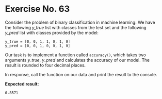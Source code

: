 # Exercise No. 63

Consider the problem of binary classification in machine learning. We have the following *y_true* list with classes from the test set and the following *y_pred* list with classes provided by the model:


    y_true = [0, 0, 1, 1, 0, 1, 0]
    y_pred = [0, 0, 1, 0, 0, 1, 0]


Our task is to implement a function called `accuracy()`, which takes two arguments *y_true*, *y_pred* and calculates the accuracy of our model. The result is rounded to four decimal places.

In response, call the function on our data and print the result to the console.


**Expected result:**


    0.8571
